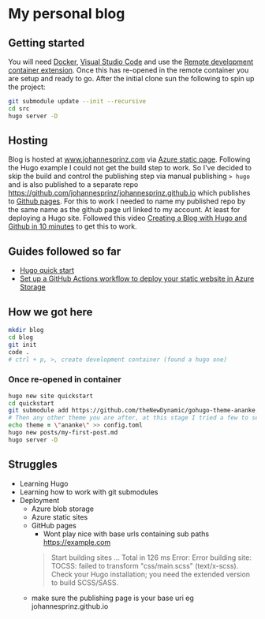 # My personal blog

## Getting started

You will need [Docker](#todo), [Visual Studio Code](https://code.visualstudio.com/) and use the [Remote development container extension](https://code.visualstudio.com/docs/remote/containers-tutorial). Once this has re-opened in the remote container you are setup and ready to go.
After the initial clone sun the following to spin up the project:

```bash
git submodule update --init --recursive
cd src
hugo server -D
```

## Hosting

Blog is hosted at www.johannesprinz.com via [Azure static page](https://docs.microsoft.com/en-nz/azure/static-web-apps/). Following the Hugo example I could not get the build step to work. So I've decided to skip the build and control the publishing step via manual publishing `> hugo` and is also published to a separate repo https://github.com/johannesprinz/johannesprinz.github.io which publishes to [Github pages](https://docs.github.com/en/pages). For this to work I needed to name my published repo by the same name as the github page url linked to my account. At least for deploying a Hugo site. Followed this video [Creating a Blog with Hugo and Github in 10 minutes](https://www.youtube.com/watch?v=LIFvgrRxdt4) to get this to work.

## Guides followed so far

- [Hugo quick start](https://gohugo.io/getting-started/quick-start/)
- [Set up a GitHub Actions workflow to deploy your static website in Azure Storage](https://docs.microsoft.com/en-us/azure/storage/blobs/storage-blobs-static-site-github-actions)

## How we got here

```zsh
mkdir blog
cd blog
git init
code .
# ctrl + p, >, create development container (found a hugo one)
```

### Once re-opened in container

```zsh
hugo new site quickstart
cd quickstart
git submodule add https://github.com/theNewDynamic/gohugo-theme-ananke.git themes/ananke 
# Then any other theme you are after, at this stage I tried a few to see which support syntax highlighting
echo theme = \"ananke\" >> config.toml
hugo new posts/my-first-post.md
hugo server -D
```

## Struggles

- Learning Hugo
- Learning how to work with git submodules
- Deployment
  - Azure blob storage
  - Azure static sites
  - GitHub pages
    - Wont play nice with base urls containing sub paths https://example.com
    > Start building sites … 
Total in 126 ms
Error: Error building site: TOCSS: failed to transform "css/main.scss" (text/x-scss). Check your Hugo installation; you need the extended version to build SCSS/SASS.
  - make sure the publishing page is your base uri eg  johannesprinz.github.io